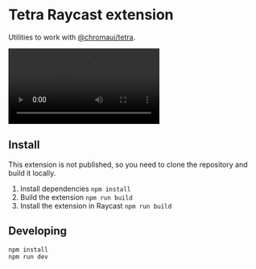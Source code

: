# Tetra Raycast extension

Utilities to work with [@chromaui/tetra](https://github.com/chromaui/tetra).

<video src="assets/tetra-raycast.mp4" controls style="max-width: 526px"></video>

## Install

This extension is not published, so you need to clone the repository and build it locally.

1. Install dependencies `npm install`
2. Build the extension `npm run build`
3. Install the extension in Raycast `npm run build`

## Developing

```console
npm install
npm run dev
```
